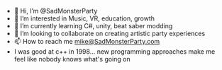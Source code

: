 - 👋 Hi, I’m @SadMonsterParty
- 👀 I’m interested in Music, VR, education, growth
- 🌱 I’m currently learning C#, unity, beat saber modding
- 💞️ I’m looking to collaborate on creating artistic party experiences
- 📫 How to reach me mike@SadMonsterParty.com
-  I was good at c++ in 1998... new programming approaches make me feel like nobody knows what's going on
